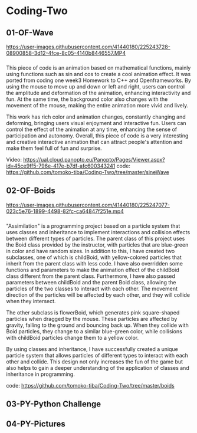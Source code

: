 # Coding-Two

## 01-OF-Wave

https://user-images.githubusercontent.com/41440180/225243728-08900858-3d12-4fce-8c05-4140b8446557.MP4

### 

This piece of code is an animation based on mathematical functions, mainly using functions such as sin and cos to create a cool animation effect. It was ported from coding one week3 Homework to C++ and Openframeworks. By using the mouse to move up and down or left and right, users can control the amplitude and deformation of the animation, enhancing interactivity and fun. At the same time, the background color also changes with the movement of the mouse, making the entire animation more vivid and lively.

This work has rich color and animation changes, constantly changing and deforming, bringing users visual enjoyment and interactive fun. Users can control the effect of the animation at any time, enhancing the sense of participation and autonomy. Overall, this piece of code is a very interesting and creative interactive animation that can attract people's attention and make them feel full of fun and surprise.

Video: https://ual.cloud.panopto.eu/Panopto/Pages/Viewer.aspx?id=45ce9ff5-796e-417e-b7df-afc600343241
code: https://github.com/tomoko-tiba/Coding-Two/tree/master/sineWave


## 02-OF-Boids

https://user-images.githubusercontent.com/41440180/225247077-023c5e76-1899-4498-82fc-ca64847f251e.mp4
### 

"Assimilation" is a programming project based on a particle system that uses classes and inheritance to implement interactions and collision effects between different types of particles. The parent class of this project uses the Boid class provided by the instructor, with particles that are blue-green in color and have random sizes. In addition to this, I have created two subclasses, one of which is childBoid, with yellow-colored particles that inherit from the parent class with less code. I have also overridden some functions and parameters to make the animation effect of the childBoid class different from the parent class. Furthermore, I have also passed parameters between childBoid and the parent Boid class, allowing the particles of the two classes to interact with each other. The movement direction of the particles will be affected by each other, and they will collide when they intersect.

The other subclass is flowerBoid, which generates pink square-shaped particles when dragged by the mouse. These particles are affected by gravity, falling to the ground and bouncing back up. When they collide with Boid particles, they change to a similar blue-green color, while collisions with childBoid particles change them to a yellow color.

By using classes and inheritance, I have successfully created a unique particle system that allows particles of different types to interact with each other and collide. This design not only increases the fun of the game but also helps to gain a deeper understanding of the application of classes and inheritance in programming.

code: https://github.com/tomoko-tiba/Coding-Two/tree/master/boids

## 03-PY-Python Challenge
 

## 04-PY-Pictures
